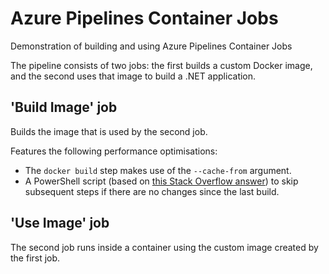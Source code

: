 # Azure Pipelines Container Jobs

Demonstration of building and using Azure Pipelines Container Jobs

The pipeline consists of two jobs: the first builds a custom Docker image, and the second uses that image to build a .NET application.

## 'Build Image' job

Builds the image that is used by the second job.

Features the following performance optimisations:

- The `docker build` step makes use of the `--cache-from` argument.
- A PowerShell script (based on [this Stack Overflow answer](https://stackoverflow.com/a/69518541/25702)) to skip subsequent steps if there are no changes since the last build.

## 'Use Image' job

The second job runs inside a container using the custom image created by the first job.
